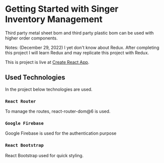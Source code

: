 # Getting Started with Singer Inventory Management

Third party metal sheet bom and third party plastic bom can be used with higher order components.

Notes: (December 29, 2022)  I yet don't know about Redux. After completing this project I will learn Redux and may replicate this project with Redux.

This is project is live at [Create React App](https://github.com/facebook/create-react-app).

## Used Technologies

In the project below technologies are used.

### `React Router`

To manage the routes, react-router-dom@6 is used.


### `Google Firebase`

Google Firebase is used for the authentication purpose


### `React Bootstrap`

React Bootstrap used for quick styling. 